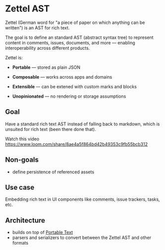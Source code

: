 # Zettel AST

Zettel (German word for "a piece of paper on which anything can be written") is an AST for rich text.

The goal is to define an standard AST (abstract syntax tree) to represent content in comments, issues, documents, and more — enabling interoperability across different products.

Zettel is:

- **Portable** — stored as plain JSON

- **Composable** — works across apps and domains

- **Extensible** — can be extened with custom marks and blocks

- **Unopinionated** — no rendering or storage assumptions

## Goal

Have a standard rich text AST instead of falling back to markdown, which is unsuited for rich text (been there done that).

Watch this video https://www.loom.com/share/8ae4a5f864bd42b49353c9fb55bcb312

## Non-goals

- define persistence of referenced assets

## Use case

Embedding rich text in UI components like comments, issue trackers, tasks, etc.

## Architecture

- builds on top of [Portable Text](https://portabletext.org/)
- parsers and serializers to convert between the Zettel AST and other formats
